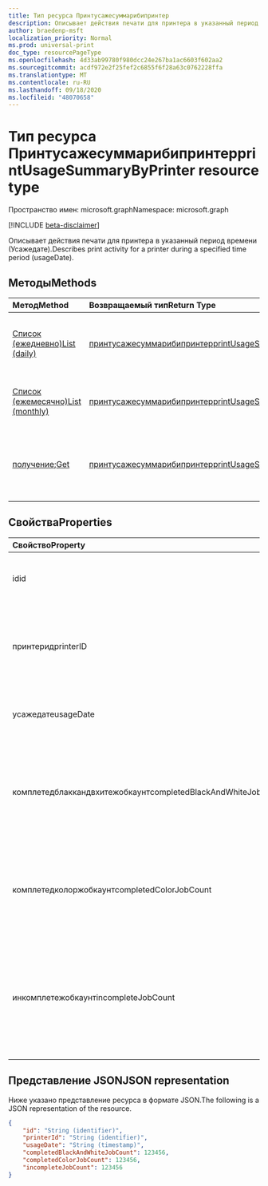 ```yaml
---
title: Тип ресурса Принтусажесуммарибипринтер
description: Описывает действия печати для принтера в указанный период времени (Усажедате).
author: braedenp-msft
localization_priority: Normal
ms.prod: universal-print
doc_type: resourcePageType
ms.openlocfilehash: 4d33ab99780f980dcc24e267ba1ac6603f602aa2
ms.sourcegitcommit: acdf972e2f25fef2c6855f6f28a63c0762228ffa
ms.translationtype: MT
ms.contentlocale: ru-RU
ms.lasthandoff: 09/18/2020
ms.locfileid: "48070658"
---
```

# <a name="printusagesummarybyprinter-resource-type"></a><span data-ttu-id="8bbb6-103">Тип ресурса Принтусажесуммарибипринтер</span><span class="sxs-lookup"><span data-stu-id="8bbb6-103">printUsageSummaryByPrinter resource type</span></span>

<span data-ttu-id="8bbb6-104">Пространство имен: microsoft.graph</span><span class="sxs-lookup"><span data-stu-id="8bbb6-104">Namespace: microsoft.graph</span></span>

[!INCLUDE [beta-disclaimer](../../includes/beta-disclaimer.md)]

<span data-ttu-id="8bbb6-105">Описывает действия печати для принтера в указанный период времени (Усажедате).</span><span class="sxs-lookup"><span data-stu-id="8bbb6-105">Describes print activity for a printer during a specified time period (usageDate).</span></span>

## <a name="methods"></a><span data-ttu-id="8bbb6-106">Методы</span><span class="sxs-lookup"><span data-stu-id="8bbb6-106">Methods</span></span>

| <span data-ttu-id="8bbb6-107">Метод</span><span class="sxs-lookup"><span data-stu-id="8bbb6-107">Method</span></span>       | <span data-ttu-id="8bbb6-108">Возвращаемый тип</span><span class="sxs-lookup"><span data-stu-id="8bbb6-108">Return Type</span></span> | <span data-ttu-id="8bbb6-109">Описание</span><span class="sxs-lookup"><span data-stu-id="8bbb6-109">Description</span></span> |
|:-------------|:------------|:------------|
| [<span data-ttu-id="8bbb6-110">Список (ежедневно)</span><span class="sxs-lookup"><span data-stu-id="8bbb6-110">List (daily)</span></span>](../api/reportroot-list-dailyprintusagesummariesbyprinter.md) | [<span data-ttu-id="8bbb6-111">принтусажесуммарибипринтер</span><span class="sxs-lookup"><span data-stu-id="8bbb6-111">printUsageSummaryByPrinter</span></span>](printusagesummarybyprinter.md) | <span data-ttu-id="8bbb6-112">Получите список ежедневных сводок использования, сгруппированных по принтерам.</span><span class="sxs-lookup"><span data-stu-id="8bbb6-112">Get a list of daily print usage summaries, grouped by printer.</span></span> |
| [<span data-ttu-id="8bbb6-113">Список (ежемесячно)</span><span class="sxs-lookup"><span data-stu-id="8bbb6-113">List (monthly)</span></span>](../api/reportroot-list-monthlyprintusagesummariesbyprinter.md) | [<span data-ttu-id="8bbb6-114">принтусажесуммарибипринтер</span><span class="sxs-lookup"><span data-stu-id="8bbb6-114">printUsageSummaryByPrinter</span></span>](printusagesummarybyprinter.md) | <span data-ttu-id="8bbb6-115">Получение списка ежемесячных сводок использования печати с группировкой по принтерам.</span><span class="sxs-lookup"><span data-stu-id="8bbb6-115">Get a list of monthly print usage summaries, grouped by printer.</span></span> |
| <span data-ttu-id="8bbb6-116">[получение](../api/printusagesummarybyprinter-get.md);</span><span class="sxs-lookup"><span data-stu-id="8bbb6-116">[Get](../api/printusagesummarybyprinter-get.md)</span></span> | [<span data-ttu-id="8bbb6-117">принтусажесуммарибипринтер</span><span class="sxs-lookup"><span data-stu-id="8bbb6-117">printUsageSummaryByPrinter</span></span>](printusagesummarybyprinter.md) | <span data-ttu-id="8bbb6-118">Чтение свойств и связей объекта **принтусажесуммарибипринтер** .</span><span class="sxs-lookup"><span data-stu-id="8bbb6-118">Read the properties and relationships of a **printUsageSummaryByPrinter** object.</span></span> |

## <a name="properties"></a><span data-ttu-id="8bbb6-119">Свойства</span><span class="sxs-lookup"><span data-stu-id="8bbb6-119">Properties</span></span>
| <span data-ttu-id="8bbb6-120">Свойство</span><span class="sxs-lookup"><span data-stu-id="8bbb6-120">Property</span></span>     | <span data-ttu-id="8bbb6-121">Тип</span><span class="sxs-lookup"><span data-stu-id="8bbb6-121">Type</span></span>        | <span data-ttu-id="8bbb6-122">Описание</span><span class="sxs-lookup"><span data-stu-id="8bbb6-122">Description</span></span> |
|:-------------|:------------|:------------|
|<span data-ttu-id="8bbb6-123">id</span><span class="sxs-lookup"><span data-stu-id="8bbb6-123">id</span></span>|<span data-ttu-id="8bbb6-124">String</span><span class="sxs-lookup"><span data-stu-id="8bbb6-124">String</span></span>|<span data-ttu-id="8bbb6-125">Идентификатор этой сводки использования.</span><span class="sxs-lookup"><span data-stu-id="8bbb6-125">The ID of this usage summary.</span></span>|
|<span data-ttu-id="8bbb6-126">принтерид</span><span class="sxs-lookup"><span data-stu-id="8bbb6-126">printerID</span></span>|<span data-ttu-id="8bbb6-127">String</span><span class="sxs-lookup"><span data-stu-id="8bbb6-127">String</span></span>|<span data-ttu-id="8bbb6-128">ИДЕНТИФИКАТОР принтера, представленный данными статистикой.</span><span class="sxs-lookup"><span data-stu-id="8bbb6-128">The ID of the printer represented by these statistics.</span></span>|
|<span data-ttu-id="8bbb6-129">усажедате</span><span class="sxs-lookup"><span data-stu-id="8bbb6-129">usageDate</span></span>|<span data-ttu-id="8bbb6-130">Дата</span><span class="sxs-lookup"><span data-stu-id="8bbb6-130">Date</span></span>|<span data-ttu-id="8bbb6-131">Дата, связанная с этими статистикой.</span><span class="sxs-lookup"><span data-stu-id="8bbb6-131">The date associated with these statistics.</span></span>|
|<span data-ttu-id="8bbb6-132">комплетедблаккандвхитежобкаунт</span><span class="sxs-lookup"><span data-stu-id="8bbb6-132">completedBlackAndWhiteJobCount</span></span>|<span data-ttu-id="8bbb6-133">Int64</span><span class="sxs-lookup"><span data-stu-id="8bbb6-133">Int64</span></span>|<span data-ttu-id="8bbb6-134">Количество черно-белых заданий печати, выполненных принтером на связанную дату.</span><span class="sxs-lookup"><span data-stu-id="8bbb6-134">The number of black and white print jobs completed by the printer on the associated date.</span></span>|
|<span data-ttu-id="8bbb6-135">комплетедколоржобкаунт</span><span class="sxs-lookup"><span data-stu-id="8bbb6-135">completedColorJobCount</span></span>|<span data-ttu-id="8bbb6-136">Int64</span><span class="sxs-lookup"><span data-stu-id="8bbb6-136">Int64</span></span>|<span data-ttu-id="8bbb6-137">Число заданий цветной печати, выполненных принтером на связанную дату.</span><span class="sxs-lookup"><span data-stu-id="8bbb6-137">The number of color print jobs completed by the printer on the associated date.</span></span>|
|<span data-ttu-id="8bbb6-138">инкомплетежобкаунт</span><span class="sxs-lookup"><span data-stu-id="8bbb6-138">incompleteJobCount</span></span>|<span data-ttu-id="8bbb6-139">Int64</span><span class="sxs-lookup"><span data-stu-id="8bbb6-139">Int64</span></span>|<span data-ttu-id="8bbb6-140">Количество заданий печати, которые были поставлены в очередь для принтера, но не завершены, на соответствующую дату.</span><span class="sxs-lookup"><span data-stu-id="8bbb6-140">The number of print jobs that were queued for the printer, but not completed, on the associated date.</span></span>|

## <a name="json-representation"></a><span data-ttu-id="8bbb6-141">Представление JSON</span><span class="sxs-lookup"><span data-stu-id="8bbb6-141">JSON representation</span></span>

<span data-ttu-id="8bbb6-142">Ниже указано представление ресурса в формате JSON.</span><span class="sxs-lookup"><span data-stu-id="8bbb6-142">The following is a JSON representation of the resource.</span></span>

<!-- {
  "blockType": "resource",
  "optionalProperties": [

  ],
  "@odata.type": "microsoft.graph.printUsageSummaryByPrinter"
}-->

```json
{
    "id": "String (identifier)",
    "printerId": "String (identifier)",
    "usageDate": "String (timestamp)",
    "completedBlackAndWhiteJobCount": 123456,
    "completedColorJobCount": 123456,
    "incompleteJobCount": 123456
}
```

<!-- uuid: 8fcb5dbc-d5aa-4681-8e31-b001d5168d79
2015-10-25 14:57:30 UTC -->
<!-- {
  "type": "#page.annotation",
  "description": "printUsageSummaryByPrinter resource",
  "keywords": "",
  "section": "documentation",
  "tocPath": ""
}-->

